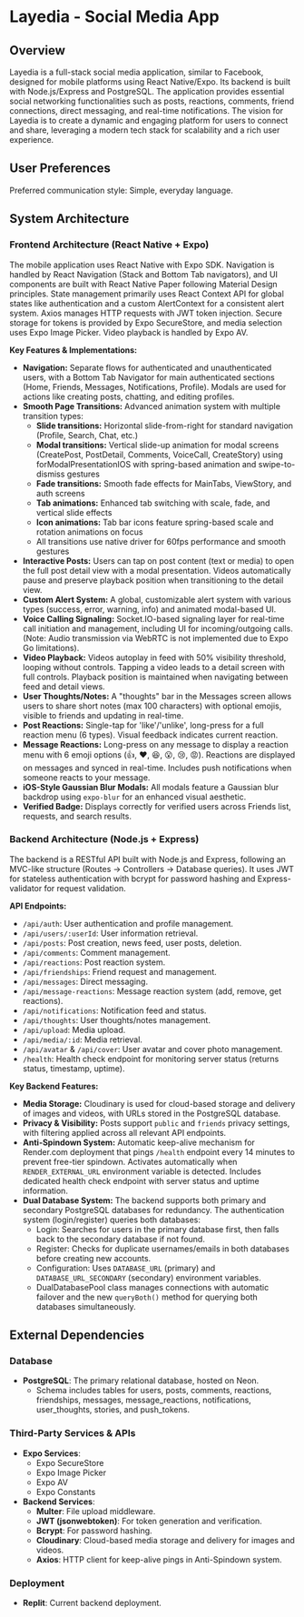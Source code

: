 # Layedia - Social Media App

## Overview
Layedia is a full-stack social media application, similar to Facebook, designed for mobile platforms using React Native/Expo. Its backend is built with Node.js/Express and PostgreSQL. The application provides essential social networking functionalities such as posts, reactions, comments, friend connections, direct messaging, and real-time notifications. The vision for Layedia is to create a dynamic and engaging platform for users to connect and share, leveraging a modern tech stack for scalability and a rich user experience.

## User Preferences
Preferred communication style: Simple, everyday language.

## System Architecture

### Frontend Architecture (React Native + Expo)
The mobile application uses React Native with Expo SDK. Navigation is handled by React Navigation (Stack and Bottom Tab navigators), and UI components are built with React Native Paper following Material Design principles. State management primarily uses React Context API for global states like authentication and a custom AlertContext for a consistent alert system. Axios manages HTTP requests with JWT token injection. Secure storage for tokens is provided by Expo SecureStore, and media selection uses Expo Image Picker. Video playback is handled by Expo AV.

**Key Features & Implementations:**
- **Navigation:** Separate flows for authenticated and unauthenticated users, with a Bottom Tab Navigator for main authenticated sections (Home, Friends, Messages, Notifications, Profile). Modals are used for actions like creating posts, chatting, and editing profiles.
- **Smooth Page Transitions:** Advanced animation system with multiple transition types:
  - **Slide transitions:** Horizontal slide-from-right for standard navigation (Profile, Search, Chat, etc.)
  - **Modal transitions:** Vertical slide-up animation for modal screens (CreatePost, PostDetail, Comments, VoiceCall, CreateStory) using forModalPresentationIOS with spring-based animation and swipe-to-dismiss gestures
  - **Fade transitions:** Smooth fade effects for MainTabs, ViewStory, and auth screens
  - **Tab animations:** Enhanced tab switching with scale, fade, and vertical slide effects
  - **Icon animations:** Tab bar icons feature spring-based scale and rotation animations on focus
  - All transitions use native driver for 60fps performance and smooth gestures
- **Interactive Posts:** Users can tap on post content (text or media) to open the full post detail view with a modal presentation. Videos automatically pause and preserve playback position when transitioning to the detail view.
- **Custom Alert System:** A global, customizable alert system with various types (success, error, warning, info) and animated modal-based UI.
- **Voice Calling Signaling:** Socket.IO-based signaling layer for real-time call initiation and management, including UI for incoming/outgoing calls. (Note: Audio transmission via WebRTC is not implemented due to Expo Go limitations).
- **Video Playback:** Videos autoplay in feed with 50% visibility threshold, looping without controls. Tapping a video leads to a detail screen with full controls. Playback position is maintained when navigating between feed and detail views.
- **User Thoughts/Notes:** A "thoughts" bar in the Messages screen allows users to share short notes (max 100 characters) with optional emojis, visible to friends and updating in real-time.
- **Post Reactions:** Single-tap for 'like'/'unlike', long-press for a full reaction menu (6 types). Visual feedback indicates current reaction.
- **Message Reactions:** Long-press on any message to display a reaction menu with 6 emoji options (👍, ❤️, 😆, 😮, 😢, 😡). Reactions are displayed on messages and synced in real-time. Includes push notifications when someone reacts to your message.
- **iOS-Style Gaussian Blur Modals:** All modals feature a Gaussian blur backdrop using `expo-blur` for an enhanced visual aesthetic.
- **Verified Badge:** Displays correctly for verified users across Friends list, requests, and search results.

### Backend Architecture (Node.js + Express)
The backend is a RESTful API built with Node.js and Express, following an MVC-like structure (Routes → Controllers → Database queries). It uses JWT for stateless authentication with bcrypt for password hashing and Express-validator for request validation.

**API Endpoints:**
- `/api/auth`: User authentication and profile management.
- `/api/users/:userId`: User information retrieval.
- `/api/posts`: Post creation, news feed, user posts, deletion.
- `/api/comments`: Comment management.
- `/api/reactions`: Post reaction system.
- `/api/friendships`: Friend request and management.
- `/api/messages`: Direct messaging.
- `/api/message-reactions`: Message reaction system (add, remove, get reactions).
- `/api/notifications`: Notification feed and status.
- `/api/thoughts`: User thoughts/notes management.
- `/api/upload`: Media upload.
- `/api/media/:id`: Media retrieval.
- `/api/avatar` & `/api/cover`: User avatar and cover photo management.
- `/health`: Health check endpoint for monitoring server status (returns status, timestamp, uptime).

**Key Backend Features:**
- **Media Storage:** Cloudinary is used for cloud-based storage and delivery of images and videos, with URLs stored in the PostgreSQL database.
- **Privacy & Visibility:** Posts support `public` and `friends` privacy settings, with filtering applied across all relevant API endpoints.
- **Anti-Spindown System:** Automatic keep-alive mechanism for Render.com deployment that pings `/health` endpoint every 14 minutes to prevent free-tier spindown. Activates automatically when `RENDER_EXTERNAL_URL` environment variable is detected. Includes dedicated health check endpoint with server status and uptime information.
- **Dual Database System:** The backend supports both primary and secondary PostgreSQL databases for redundancy. The authentication system (login/register) queries both databases:
  - Login: Searches for users in the primary database first, then falls back to the secondary database if not found.
  - Register: Checks for duplicate usernames/emails in both databases before creating new accounts.
  - Configuration: Uses `DATABASE_URL` (primary) and `DATABASE_URL_SECONDARY` (secondary) environment variables.
  - DualDatabasePool class manages connections with automatic failover and the new `queryBoth()` method for querying both databases simultaneously.

## External Dependencies

### Database
- **PostgreSQL**: The primary relational database, hosted on Neon.
  - Schema includes tables for users, posts, comments, reactions, friendships, messages, message_reactions, notifications, user_thoughts, stories, and push_tokens.

### Third-Party Services & APIs
- **Expo Services**:
  - Expo SecureStore
  - Expo Image Picker
  - Expo AV
  - Expo Constants
- **Backend Services**:
  - **Multer**: File upload middleware.
  - **JWT (jsonwebtoken)**: For token generation and verification.
  - **Bcrypt**: For password hashing.
  - **Cloudinary**: Cloud-based media storage and delivery for images and videos.
  - **Axios**: HTTP client for keep-alive pings in Anti-Spindown system.

### Deployment
- **Replit**: Current backend deployment.